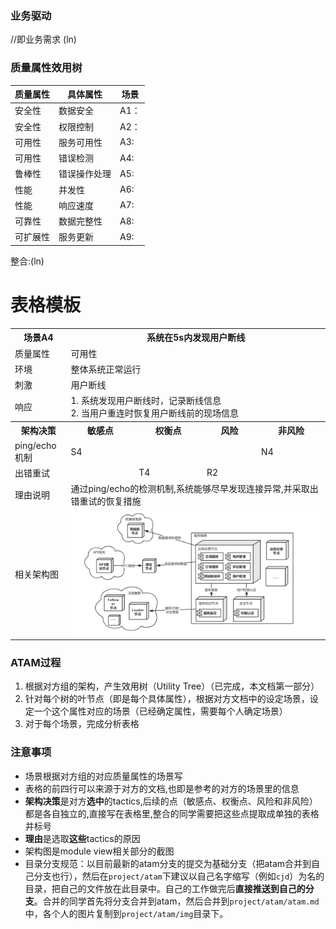 ### 业务驱动
//即业务需求
(ln)

### 质量属性效用树
|质量属性|具体属性|场景|
|----|----|----|
|安全性|数据安全|A1：|(mmz)
|安全性|权限控制|A2：|(mmz)
|可用性|服务可用性|A3:|(lb)
|可用性|错误检测|A4:|(cjy)
|鲁棒性|错误操作处理|A5:|(cjy)
|性能|并发性|A6:|(qyc)
|性能|响应速度|A7:|(qyc)
|可靠性|数据完整性|A8:|(jbs)
|可扩展性|服务更新|A9:|(jbs)

整合:(ln)

# 表格模板

<table>
	<tr>
		<th>场景A4</th>
		<th colspan='4'>系统在5s内发现用户断线</th>
	</tr>
	<tr>
		<td>质量属性</td>
		<td colspan='4'>可用性</td>
	</tr>
	<tr>
		<td>环境</td>
		<td colspan='4'>整体系统正常运行</td>
	</tr>
	<tr>
		<td>刺激</td>
		<td colspan='4'>用户断线</td>
	</tr>
	<tr>
		<td>响应</td>
		<td colspan='4'>1. 系统发现用户断线时，记录断线信息<br/>2. 当用户重连时恢复用户断线前的现场信息</td>
	</tr>
	<tr>
			<th>架构决策</th>
			<th>敏感点</th>
			<th>权衡点</th>
			<th>风险</th>
			<th>非风险</th>
	</tr>
	<tr>
		<td>ping/echo机制</td>
		<td>S4</td>
		<td></td>
		<td></td>
		<td>N4</td>
	</tr>
	<tr>
		<td>出错重试</td>
		<td></td>
		<td>T4</td>
		<td>R2</td>
		<td></td>
	</tr>
	<tr>
		<td>理由说明</td>
		<td colspan='4'>通过ping/echo的检测机制,系统能够尽早发现连接异常,并采取出错重试的恢复措施</td>
	</tr>
	<tr>
		<td>相关架构图</td>
		<td colspan='4'><img src='img/A4.png'></img></td>
	</tr>
</table>


### ATAM过程

1. 根据对方组的架构，产生效用树（Utility Tree）（已完成，本文档第一部分）
2. 针对每个树的叶节点（即是每个具体属性），根据对方文档中的设定场景，设定一个这个属性对应的场景（已经确定属性，需要每个人确定场景）
3. 对于每个场景，完成分析表格

### 注意事项

- 场景根据对方组的对应质量属性的场景写
- 表格的前四行可以来源于对方的文档,也即是参考的对方的场景里的信息
- **架构决策**是对方**选中**的tactics,后续的点（敏感点、权衡点、风险和非风险）都是各自独立的,直接写在表格里,整合的同学需要把这些点提取成单独的表格并标号
- **理由**是选取**这些**tactics的原因
- 架构图是module view相关部分的截图
- 目录分支规范：以目前最新的atam分支的提交为基础分支（把atam合并到自己分支也行），然后在`project/atam`下建议以自己名字缩写（例如`cjd`）为名的目录，把自己的文件放在此目录中。自己的工作做完后**直接推送到自己的分支**。合并的同学首先将分支合并到atam，然后合并到`project/atam/atam.md`中，各个人的图片复制到`project/atam/img`目录下。